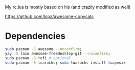 My rc.lua is mostly based on his (and crazily modified as well)

https://github.com/lcpz/awesome-copycats

# Dependencies

``` bash
sudo pacman -S awesome --noconfirm;
yay -S lain awesome-freedesktop-git --noconfirm;
sudo pacman -S rofi # optional
sudo pacman -S luarocks; sudo luarocks install luaposix
```
